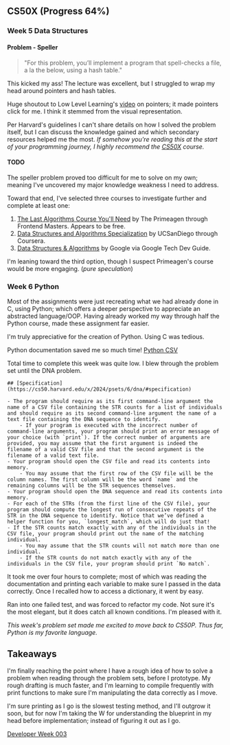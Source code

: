 ## CS50X (Progress 64%)
### Week 5 Data Structures
#### Problem - Speller
> "For this problem, you’ll implement a program that spell-checks a file, a la the below, using a hash table."

This kicked my ass! The lecture was excellent, but I struggled to wrap my head around pointers and hash tables.

Huge shoutout to Low Level Learning's [video](https://www.youtube.com/watch?v=2ybLD6_2gKM) on pointers; it made pointers click for me. I think it stemmed from the visual representation. 

Per Harvard's guidelines I can't share details on how I solved the problem itself, but I can discuss the knowledge gained and which secondary resources helped me the most. *If somehow you're reading this at the start of your programming journey, I highly recommend the [CS50X](https://cs50.harvard.edu/x/2024/) course.*

#### TODO
The speller problem proved too difficult for me to solve on my own; meaning I've uncovered my major knowledge weakness I need to address.

Toward that end, I've selected three courses to investigate further and complete at least one:
1. [The Last Algorithms Course You'll Need](https://frontendmasters.com/courses/algorithms/) by The Primeagen through Frontend Masters. Appears to be free.
2. [Data Structures and Algorithms Specialization](https://www.coursera.org/specializations/data-structures-algorithms) by UCSanDiego through Coursera.
3. [Data Structures & Algorithms](https://techdevguide.withgoogle.com/paths/data-structures-and-algorithms/) by Google via Google Tech Dev Guide.

I'm leaning toward the third option, though I suspect Primeagen's course would be more engaging. (*pure speculation*)

### Week 6 Python
Most of the assignments were just recreating what we had already done in C, using Python; which offers a deeper perspective to appreciate an abstracted language/OOP. Having already worked my way through half the Python course, made these assignment far easier.

I'm truly appreciative for the creation of Python. Using C was tedious.

Python documentation saved me so much time!
[Python CSV](https://docs.python.org/3/library/csv.html)

Total time to complete this week was quite low. I blew through the problem set until the DNA problem.
```
## [Specification](https://cs50.harvard.edu/x/2024/psets/6/dna/#specification)

- The program should require as its first command-line argument the name of a CSV file containing the STR counts for a list of individuals and should require as its second command-line argument the name of a text file containing the DNA sequence to identify.
    - If your program is executed with the incorrect number of command-line arguments, your program should print an error message of your choice (with `print`). If the correct number of arguments are provided, you may assume that the first argument is indeed the filename of a valid CSV file and that the second argument is the filename of a valid text file.
- Your program should open the CSV file and read its contents into memory.
    - You may assume that the first row of the CSV file will be the column names. The first column will be the word `name` and the remaining columns will be the STR sequences themselves.
- Your program should open the DNA sequence and read its contents into memory.
- For each of the STRs (from the first line of the CSV file), your program should compute the longest run of consecutive repeats of the STR in the DNA sequence to identify. Notice that we’ve defined a helper function for you, `longest_match`, which will do just that!
- If the STR counts match exactly with any of the individuals in the CSV file, your program should print out the name of the matching individual.
    - You may assume that the STR counts will not match more than one individual.
    - If the STR counts do not match exactly with any of the individuals in the CSV file, your program should print `No match`.
```

It took me over four hours to complete; most of which was reading the documentation and printing each variable to make sure I passed in the data correctly. Once I recalled how to access a dictionary, it went by easy.

Ran into one failed test, and was forced to refactor my code. Not sure it's the most elegant, but it does catch all known conditions. I'm pleased with it.

*This week's problem set made me excited to move back to CS50P. Thus far, Python is my favorite language.*


## Takeaways
I'm finally reaching the point where I have a rough idea of how to solve a problem when reading through the problem sets, before I prototype. My rough drafting is much faster, and I'm learning to compile frequently with print functions to make sure I'm manipulating the data correctly as I move.

I'm sure printing as I go is the slowest testing method, and I'll outgrow it soon, but for now I'm taking the W for understanding the blueprint in my head before implementation; instead of figuring it out as I go.

[Developer Week 003](https://pbrazeale.github.io/Developer-Week-003/)